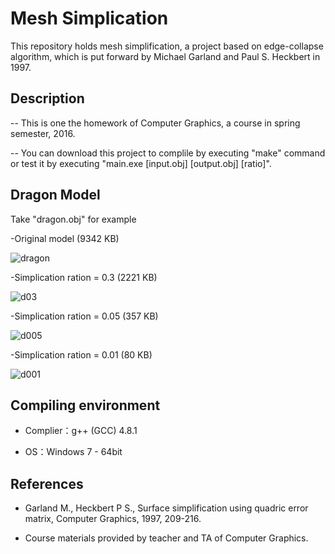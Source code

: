 # Mesh Simplication

This repository holds mesh simplification, a project based on edge-collapse algorithm, which is put forward by Michael Garland and  Paul S. Heckbert in 1997.

 
## Description

-- This is one the homework of Computer Graphics, a course in spring semester, 2016.

-- You can download this project to complile by executing "make" command or test it by executing "main.exe [input.obj] [output.obj] [ratio]".

## Dragon Model 

Take "dragon.obj" for example

-Original model (9342 KB)

![dragon](https://raw.githubusercontent.com/lihy96/MeshSimplify/master/image/dragon.gif)


-Simplication ration = 0.3 (2221 KB)

![d03](https://raw.githubusercontent.com/lihy96/MeshSimplify/master/image/d03.gif)

-Simplication ration = 0.05 (357 KB)

![d005](https://raw.githubusercontent.com/lihy96/MeshSimplify/master/image/d005.gif)

-Simplication ration = 0.01 (80 KB)

![d001](https://raw.githubusercontent.com/lihy96/MeshSimplify/master/image/d001.gif)


##  Compiling environment

- Complier：g++ (GCC) 4.8.1

- OS：Windows 7 - 64bit

## References

- Garland M., Heckbert P S., Surface simplification using quadric error matrix, Computer Graphics, 1997, 209-216.

- Course materials provided by teacher and TA of Computer Graphics.